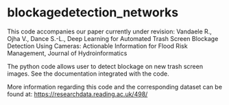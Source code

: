 # blockagedetection_networks

This code accompanies our paper currently under revision:
Vandaele R., Ojha V., Dance S.-L., Deep Learning for Automated Trash Screen Blockage Detection Using Cameras: Actionable Information for Flood Risk Management, Journal of Hydroinformatics

The python code allows user to detect blockage on new trash screen images. See the documentation integrated with the code.

More information regarding this code and the corresponding dataset can be found at: https://researchdata.reading.ac.uk/498/
